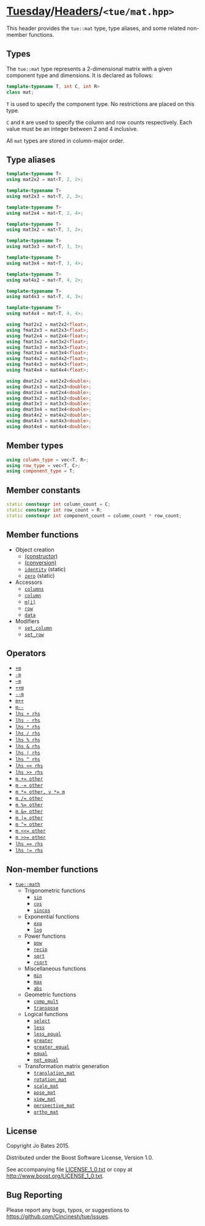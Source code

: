 [Tuesday](../../README.md)/[Headers](../headers.md)/`<tue/mat.hpp>`
===================================================================
This header provides the `tue::mat` type, type aliases, and some related
non-member functions.

Types
-----
The `tue::mat` type represents a 2-dimensional matrix with a given component
type and dimensions. It is declared as follows:

```c++
template<typename T, int C, int R>
class mat;
```

`T` is used to specify the component type. No restrictions are placed on this
type.

`C` and `R` are used to specify the column and row counts respectively. Each
value must be an integer between 2 and 4 inclusive.

All `mat` types are stored in column-major order.

Type aliases
------------
```c++
template<typename T>
using mat2x2 = mat<T, 2, 2>;

template<typename T>
using mat2x3 = mat<T, 2, 3>;

template<typename T>
using mat2x4 = mat<T, 2, 4>;

template<typename T>
using mat3x2 = mat<T, 3, 2>;

template<typename T>
using mat3x3 = mat<T, 3, 3>;

template<typename T>
using mat3x4 = mat<T, 3, 4>;

template<typename T>
using mat4x2 = mat<T, 4, 2>;

template<typename T>
using mat4x3 = mat<T, 4, 3>;

template<typename T>
using mat4x4 = mat<T, 4, 4>;

using fmat2x2 = mat2x2<float>;
using fmat2x3 = mat2x3<float>;
using fmat2x4 = mat2x4<float>;
using fmat3x2 = mat3x2<float>;
using fmat3x3 = mat3x3<float>;
using fmat3x4 = mat3x4<float>;
using fmat4x2 = mat4x2<float>;
using fmat4x3 = mat4x3<float>;
using fmat4x4 = mat4x4<float>;

using dmat2x2 = mat2x2<double>;
using dmat2x3 = mat2x3<double>;
using dmat2x4 = mat2x4<double>;
using dmat3x2 = mat3x2<double>;
using dmat3x3 = mat3x3<double>;
using dmat3x4 = mat3x4<double>;
using dmat4x2 = mat4x2<double>;
using dmat4x3 = mat4x3<double>;
using dmat4x4 = mat4x4<double>;
```

Member types
------------
```c++
using column_type = vec<T, R>;
using row_type = vec<T, C>;
using component_type = T;
```

Member constants
----------------
```c++
static constexpr int column_count = C;
static constexpr int row_count = R;
static constexpr int component_count = column_count * row_count;
```

Member functions
----------------
- Object creation
    - [(constructor)](../functions/mat/constructor.md)
    - [(conversion)](../functions/mat/conversion.md)
    - [`identity`](../functions/mat/identity.md) (static)
    - [`zero`](../functions/mat/zero.md) (static)
- Accessors
    - [`columns`](../functions/mat/columns.md)
    - [`column`](../functions/mat/column.md)
    - [`m[i]`](../operators/mat/subscript.md)
    - [`row`](../functions/mat/row.md)
    - [`data`](../functions/mat/data.md)
- Modifiers
    - [`set_column`](../functions/mat/set_column.md)
    - [`set_row`](../functions/mat/set_row.md)

Operators
---------
- [`+m`](../operators/mat/unary_plus.md)
- [`-m`](../operators/mat/unary_minus.md)
- [`~m`](../operators/mat/bitwise_not.md)
- [`++m`](../operators/mat/pre_increment.md)
- [`--m`](../operators/mat/pre_decrement.md)
- [`m++`](../operators/mat/post_increment.md)
- [`m--`](../operators/mat/post_decrement.md)
- [`lhs + rhs`](../operators/mat/addition.md)
- [`lhs - rhs`](../operators/mat/subtraction.md)
- [`lhs * rhs`](../operators/mat/multiplication.md)
- [`lhs / rhs`](../operators/mat/division.md)
- [`lhs % rhs`](../operators/mat/modulo.md)
- [`lhs & rhs`](../operators/mat/bitwise_and.md)
- [`lhs | rhs`](../operators/mat/bitwise_or.md)
- [`lhs ^ rhs`](../operators/mat/bitwise_xor.md)
- [`lhs << rhs`](../operators/mat/shift_left.md)
- [`lhs >> rhs`](../operators/mat/shift_right.md)
- [`m += other`](../operators/mat/addition_assignment.md)
- [`m -= other`](../operators/mat/subtraction_assignment.md)
- [`m *= other, v *= m`](../operators/mat/multiplication_assignment.md)
- [`m /= other`](../operators/mat/division_assignment.md)
- [`m %= other`](../operators/mat/modulo_assignment.md)
- [`m &= other`](../operators/mat/bitwise_and_assignment.md)
- [`m |= other`](../operators/mat/bitwise_or_assignment.md)
- [`m ^= other`](../operators/mat/bitwise_xor_assignment.md)
- [`m <<= other`](../operators/mat/shift_left_assignment.md)
- [`m >>= other`](../operators/mat/shift_right_assignment.md)
- [`lhs == rhs`](../operators/mat/equality.md)
- [`lhs != rhs`](../operators/mat/inequality.md)

Non-member functions
--------------------
- [`tue::math`](../namespaces/tue/math.md)
    - Trigonometric functions
        - [`sin`](../functions/math/sin.md)
        - [`cos`](../functions/math/cos.md)
        - [`sincos`](../functions/math/sincos.md)
    - Exponential functions
        - [`exp`](../functions/math/exp.md)
        - [`log`](../functions/math/log.md)
    - Power functions
        - [`pow`](../functions/math/pow.md)
        - [`recip`](../functions/math/recip.md)
        - [`sqrt`](../functions/math/sqrt.md)
        - [`rsqrt`](../functions/math/rsqrt.md)
    - Miscellaneous functions
        - [`min`](../functions/math/min.md)
        - [`max`](../functions/math/max.md)
        - [`abs`](../functions/math/abs.md)
    - Geometric functions
        - [`comp_mult`](../functions/math/comp_mult.md)
        - [`transpose`](../functions/math/transpose.md)
    - Logical functions
        - [`select`](../functions/math/select.md)
        - [`less`](../functions/math/less.md)
        - [`less_equal`](../functions/math/less_equal.md)
        - [`greater`](../functions/math/greater.md)
        - [`greater_equal`](../functions/math/greater_equal.md)
        - [`equal`](../functions/math/equal.md)
        - [`not_equal`](../functions/math/not_equal.md)
    - Transformation matrix generation
        - [`translation_mat`](../functions/math/translation_mat.md)
        - [`rotation_mat`](../functions/math/rotation_mat.md)
        - [`scale_mat`](../functions/math/scale_mat.md)
        - [`pose_mat`](../functions/math/pose_mat.md)
        - [`view_mat`](../functions/math/view_mat.md)
        - [`perspective_mat`](../functions/math/perspective_mat.md)
        - [`ortho_mat`](../functions/math/ortho_mat.md)

License
-------
Copyright Jo Bates 2015.

Distributed under the Boost Software License, Version 1.0.

See accompanying file [LICENSE_1_0.txt](../../LICENSE_1_0.txt) or copy at
http://www.boost.org/LICENSE_1_0.txt.

Bug Reporting
-------------
Please report any bugs, typos, or suggestions to
https://github.com/Cincinesh/tue/issues.

